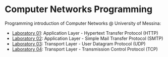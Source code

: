 # Computer Networks Programming
Programming introduction of Computer Networks @ University of Messina:

- [Laboratory 01](https://github.com/lcarnevale/http-examples): Application Layer - Hypertext Transfer Protocol (HTTP)
- [Laboratory 02](https://github.com/lcarnevale/smtp-example): Application Layer - Simple Mail Transfer Protocol (SMTP)
- [Laboratory 03](https://github.com/lcarnevale/udp-example): Transport Layer - User Datagram Protocol (UDP)
- [Laboratory 04](https://github.com/lcarnevale/tcp-example): Transport Layer - Transmission Control Protocol (TCP)
<!-- - [Lecture 03](lecture03): Application Layer - File Transfer Protocol (FTP) -->